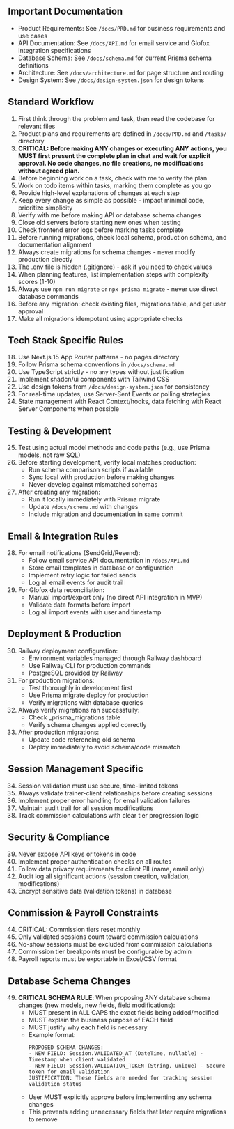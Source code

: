 ## Important Documentation
- Product Requirements: See `/docs/PRD.md` for business requirements and use cases
- API Documentation: See `/docs/API.md` for email service and Glofox integration specifications
- Database Schema: See `/docs/schema.md` for current Prisma schema definitions
- Architecture: See `/docs/architecture.md` for page structure and routing
- Design System: See `/docs/design-system.json` for design tokens

## Standard Workflow
1. First think through the problem and task, then read the codebase for relevant files
2. Product plans and requirements are defined in `/docs/PRD.md` and `/tasks/` directory
3. **CRITICAL: Before making ANY changes or executing ANY actions, you MUST first present the complete plan in chat and wait for explicit approval. No code changes, no file creations, no modifications without agreed plan.**
4. Before beginning work on a task, check with me to verify the plan
5. Work on todo items within tasks, marking them complete as you go
6. Provide high-level explanations of changes at each step
7. Keep every change as simple as possible - impact minimal code, prioritize simplicity
8. Verify with me before making API or database schema changes
9. Close old servers before starting new ones when testing
10. Check frontend error logs before marking tasks complete
11. Before running migrations, check local schema, production schema, and documentation alignment
12. Always create migrations for schema changes - never modify production directly
13. The .env file is hidden (.gitignore) - ask if you need to check values
14. When planning features, list implementation steps with complexity scores (1-10)
15. Always use `npm run migrate` or `npx prisma migrate` - never use direct database commands
16. Before any migration: check existing files, migrations table, and get user approval
17. Make all migrations idempotent using appropriate checks

## Tech Stack Specific Rules
18. Use Next.js 15 App Router patterns - no pages directory
19. Follow Prisma schema conventions in `/docs/schema.md`
20. Use TypeScript strictly - no `any` types without justification
21. Implement shadcn/ui components with Tailwind CSS
22. Use design tokens from `/docs/design-system.json` for consistency
23. For real-time updates, use Server-Sent Events or polling strategies
24. State management with React Context/hooks, data fetching with React Server Components when possible

## Testing & Development
25. Test using actual model methods and code paths (e.g., use Prisma models, not raw SQL)
26. Before starting development, verify local matches production:
    - Run schema comparison scripts if available
    - Sync local with production before making changes
    - Never develop against mismatched schemas
27. After creating any migration:
    - Run it locally immediately with Prisma migrate
    - Update `/docs/schema.md` with changes
    - Include migration and documentation in same commit

## Email & Integration Rules
28. For email notifications (SendGrid/Resend):
    - Follow email service API documentation in `/docs/API.md`
    - Store email templates in database or configuration
    - Implement retry logic for failed sends
    - Log all email events for audit trail
29. For Glofox data reconciliation:
    - Manual import/export only (no direct API integration in MVP)
    - Validate data formats before import
    - Log all import events with user and timestamp

## Deployment & Production
30. Railway deployment configuration:
    - Environment variables managed through Railway dashboard
    - Use Railway CLI for production commands
    - PostgreSQL provided by Railway
31. For production migrations:
    - Test thoroughly in development first
    - Use Prisma migrate deploy for production
    - Verify migrations with database queries
32. Always verify migrations ran successfully:
    - Check _prisma_migrations table
    - Verify schema changes applied correctly
33. After production migrations:
    - Update code referencing old schema
    - Deploy immediately to avoid schema/code mismatch

## Session Management Specific
34. Session validation must use secure, time-limited tokens
35. Always validate trainer-client relationships before creating sessions
36. Implement proper error handling for email validation failures
37. Maintain audit trail for all session modifications
38. Track commission calculations with clear tier progression logic

## Security & Compliance
39. Never expose API keys or tokens in code
40. Implement proper authentication checks on all routes
41. Follow data privacy requirements for client PII (name, email only)
42. Audit log all significant actions (session creation, validation, modifications)
43. Encrypt sensitive data (validation tokens) in database

## Commission & Payroll Constraints
44. CRITICAL: Commission tiers reset monthly
45. Only validated sessions count toward commission calculations
46. No-show sessions must be excluded from commission calculations
47. Commission tier breakpoints must be configurable by admin
48. Payroll reports must be exportable in Excel/CSV format

## Database Schema Changes
49. **CRITICAL SCHEMA RULE**: When proposing ANY database schema changes (new models, new fields, field modifications):
    - MUST present in ALL CAPS the exact fields being added/modified
    - MUST explain the business purpose of EACH field
    - MUST justify why each field is necessary
    - Example format:
      ```
      PROPOSED SCHEMA CHANGES:
      - NEW FIELD: Session.VALIDATED_AT (DateTime, nullable) - Timestamp when client validated
      - NEW FIELD: Session.VALIDATION_TOKEN (String, unique) - Secure token for email validation
      JUSTIFICATION: These fields are needed for tracking session validation status
      ```
    - User MUST explicitly approve before implementing any schema changes
    - This prevents adding unnecessary fields that later require migrations to remove
